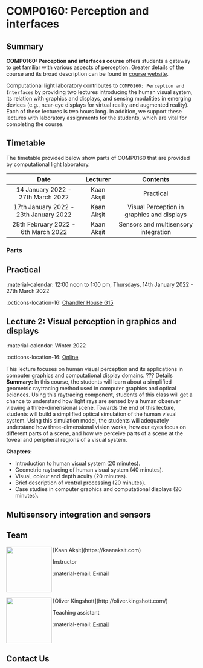 # COMP0160: Perception and interfaces

## Summary
**COMP0160: Perception and interfaces course** offers students a gateway to get familiar with various aspects of perception. Greater details of the course and its broad description can be found in [course website](https://www.ucl.ac.uk/module-catalogue/modules/perception-and-interfaces-COMP0160).

Computational light laboratory contributes to `COMP0160: Perception and Interfaces` by providing two lectures introducing the human visual system, its relation with graphics and displays, and sensing modalities in emerging devices (e.g., near-eye displays for virtual reality and augmented reality).
Each of these lectures is two hours long. In addition, we support these lectures with laboratory assignments for the students, which are vital for completing the course.

## Timetable
The timetable provided below show parts of COMP0160 that are provided by computational light laboratory.

| Date                                  |  Lecturer       | Contents        |
| :-------------:                       | :-------------: | :-------------: | 
| 14 January 2022 - 27th March 2022     | Kaan Akşit      | Practical                                  |
| 17th January 2022 - 23th January 2022 | Kaan Akşit      | Visual Perception in graphics and displays | 
| 28th February 2022 - 6th March 2022   | Kaan Akşit      | Sensors and multisensory integration       | 

### Parts

## Practical

:material-calendar: 12:00 noon to 1:00 pm, Thursdays, 14th January 2022 - 27th March 2022

:octicons-location-16: [Chandler House G15](https://goo.gl/maps/ge653oFfLG9gfhP36)

## Lecture 2: Visual perception in graphics and displays

:material-calendar: Winter 2022

:octicons-location-16: [Online](https://moodle.ucl.ac.uk/)


This lecture focuses on human visual perception and its applications in computer graphics and computational display domains.
??? Details
    **Summary:**
    In this course, the students will learn about a simplified geometric raytracing method used in computer graphics and optical sciences.
    Using this raytracing component, students of this class will get a chance to understand how light rays are sensed by a human observer viewing a three-dimensional scene.
    Towards the end of this lecture, students will build a simplified optical simulation of the human visual system.
    Using this simulation model, the students will adequately understand how three-dimensional vision works, how our eyes focus on different parts of a scene, and how we perceive parts of a scene at the foveal and peripheral regions of a visual system.

**Chapters:**

- Introduction to human visual system (20 minutes).
- Geometric raytracing of human visual system (40 minutes).
- Visual, colour and depth acuity (20 minutes).
- Brief description of ventral processing (20 minutes).
- Case studies in computer graphics and computational displays (20 minutes).

## Multisensory integration and sensors


## Team

<div style="float: left; height:120px;" class="boxed">
<img align='left' src="../../people/kaan_aksit.png" width="120" alt/>
</div>
[Kaan Akşit](https://kaanaksit.com)

Instructor

:material-email: [E-mail](mailto:k.aksit@ucl.ac.uk)
<br clear="left"/>


<div style="float: left; height:120px;" class="boxed">
<img align='left' src="../../people/oliver_kingshott.png" width="120" alt/>
</div>
[Oliver Kingshott](http://oliver.kingshott.com/)

Teaching assistant

:material-email: [E-mail](mailto:oliver.kingshott.19@ucl.ac.uk)
<br clear="left"/>

## Contact Us
